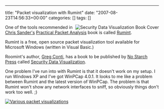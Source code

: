 ---
title: "Packet visualization with Rumint"
date: "2007-08-23T14:56:33+00:00"
categories: []
tags: []

<img src="http://techteapot.com/wp-content/uploads/2007/08/securitydataviz.jpg" alt="Security Data Visualization Book Cover" align="right" />

One of the tools recommended in <a href="http://www.chrissanders.org/">Chris Sander's</a> <a href="https://www.nostarch.com/packet2.htm">Practical Packet Analysis</a> book is called <a href="http://www.rumint.org/">Rumint</a>.

Rumint is a free, open source packet visualization tool available for Microsoft Windows (written in Visual Basic.)

Roomint's author, <a href="http://www.rumint.org/gregconti/">Greg Conti</a>, has a book to be published by  <a href="http://nostarch.com/">No Starch Press</a> called <a href="http://nostarch.com/securityvisualization.htm">Security Data Visualization</a>.

One problem I've run into with Rumint is that it doesn't work on my setup. I run Windows XP and I've got WinPCap  4.0.1. It looks to me like a problem between Rumint and the latest version of WinPCap. The problem is that Rumint won't show any network interfaces to sniff, so obviously things don't work too well. ;)

<a href="http://techteapot.com/wp-content/uploads/2007/08/rumint_panorama_lg.gif" title="Various packet visualizations"><img src="http://techteapot.com/wp-content/uploads/2007/08/rumint_panorama_lg.gif" alt="Various packet visualizations" /></a>
